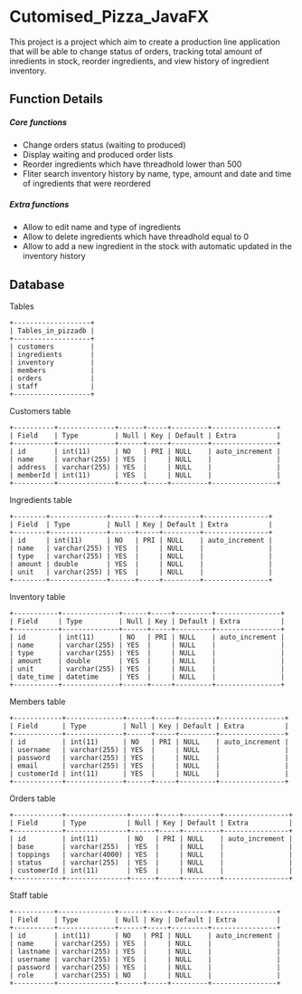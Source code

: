 # Cutomised_Pizza_JavaFX
This project is a project which aim to create a production line application that will be able to change status of orders, tracking total amount of inredients in stock, reorder ingredients, and view history of ingredient inventory.

## Function Details
##### Core functions
* Change orders status (waiting to produced)
* Display waiting and produced order lists
* Reorder ingredients which have threadhold lower than 500
* Fliter search inventory history by name, type, amount and date and time of ingredients that were reordered

##### Extra functions
* Allow to edit name and type of ingredients
* Allow to delete ingredients which have threadhold equal to 0
* Allow to add a new ingredient in the stock with automatic updated in the inventory history

## Database
Tables
```
+-------------------+
| Tables_in_pizzadb |
+-------------------+
| customers         |
| ingredients       |
| inventory         |
| members           |
| orders            |
| staff             |
+-------------------+
```

Customers table
```
+----------+--------------+------+-----+---------+----------------+
| Field    | Type         | Null | Key | Default | Extra          |
+----------+--------------+------+-----+---------+----------------+
| id       | int(11)      | NO   | PRI | NULL    | auto_increment |
| name     | varchar(255) | YES  |     | NULL    |                |
| address  | varchar(255) | YES  |     | NULL    |                |
| memberId | int(11)      | YES  |     | NULL    |                |
+----------+--------------+------+-----+---------+----------------+
```

Ingredients table
```
+--------+--------------+------+-----+---------+----------------+
| Field  | Type         | Null | Key | Default | Extra          |
+--------+--------------+------+-----+---------+----------------+
| id     | int(11)      | NO   | PRI | NULL    | auto_increment |
| name   | varchar(255) | YES  |     | NULL    |                |
| type   | varchar(255) | YES  |     | NULL    |                |
| amount | double       | YES  |     | NULL    |                |
| unit   | varchar(255) | YES  |     | NULL    |                |
+--------+--------------+------+-----+---------+----------------+
```

Inventory table
```
+-----------+--------------+------+-----+---------+----------------+
| Field     | Type         | Null | Key | Default | Extra          |
+-----------+--------------+------+-----+---------+----------------+
| id        | int(11)      | NO   | PRI | NULL    | auto_increment |
| name      | varchar(255) | YES  |     | NULL    |                |
| type      | varchar(255) | YES  |     | NULL    |                |
| amount    | double       | YES  |     | NULL    |                |
| unit      | varchar(255) | YES  |     | NULL    |                |
| date_time | datetime     | YES  |     | NULL    |                |
+-----------+--------------+------+-----+---------+----------------+
```

Members table
```
+------------+--------------+------+-----+---------+----------------+
| Field      | Type         | Null | Key | Default | Extra          |
+------------+--------------+------+-----+---------+----------------+
| id         | int(11)      | NO   | PRI | NULL    | auto_increment |
| username   | varchar(255) | YES  |     | NULL    |                |
| password   | varchar(255) | YES  |     | NULL    |                |
| email      | varchar(255) | YES  |     | NULL    |                |
| customerId | int(11)      | YES  |     | NULL    |                |
+------------+--------------+------+-----+---------+----------------+
```

Orders table
```
+------------+---------------+------+-----+---------+----------------+
| Field      | Type          | Null | Key | Default | Extra          |
+------------+---------------+------+-----+---------+----------------+
| id         | int(11)       | NO   | PRI | NULL    | auto_increment |
| base       | varchar(255)  | YES  |     | NULL    |                |
| toppings   | varchar(4000) | YES  |     | NULL    |                |
| status     | varchar(255)  | YES  |     | NULL    |                |
| customerId | int(11)       | YES  |     | NULL    |                |
+------------+---------------+------+-----+---------+----------------+
```

Staff table
```
+----------+--------------+------+-----+---------+----------------+
| Field    | Type         | Null | Key | Default | Extra          |
+----------+--------------+------+-----+---------+----------------+
| id       | int(11)      | NO   | PRI | NULL    | auto_increment |
| name     | varchar(255) | YES  |     | NULL    |                |
| lastname | varchar(255) | YES  |     | NULL    |                |
| username | varchar(255) | YES  |     | NULL    |                |
| password | varchar(255) | YES  |     | NULL    |                |
| role     | varchar(255) | NO   |     | NULL    |                |
+----------+--------------+------+-----+---------+----------------+
```
